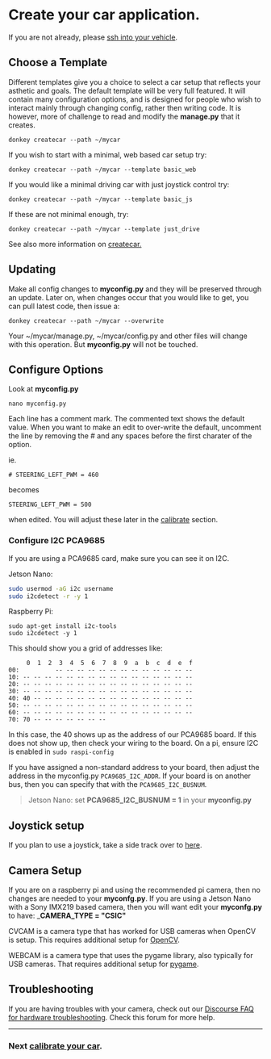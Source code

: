 # Create your car application.

If you are not already, please [ssh into your vehicle](/guide/robot_sbc/setup_raspberry_pi/#step-5-connecting-to-the-pi).


## Choose a Template

Different templates give you a choice to select a car setup that reflects your asthetic and goals. The default template will be very full featured. It will contain many configuration options, and is designed for people who wish to interact mainly through changing config, rather then writing code. It is however, more of challenge to read and modify the __manage.py__ that it creates.

```
donkey createcar --path ~/mycar
```

If you wish to start with a minimal, web based car setup try:
```
donkey createcar --path ~/mycar --template basic_web
```

If you would like a minimal driving car with just joystick control try:
```
donkey createcar --path ~/mycar --template basic_js
```

If these are not minimal enough, try:
```
donkey createcar --path ~/mycar --template just_drive
```


See also more information on [createcar.](/utility/donkey/#create-car)


## Updating

Make all config changes to __myconfig.py__ and they will be preserved through an update. Later on, when changes occur that you would like to get, you can pull latest code, then issue a:

```
donkey createcar --path ~/mycar --overwrite
```

Your ~/mycar/manage.py, ~/mycar/config.py and other files will change with this operation. But __myconfig.py__ will not be touched.

## Configure Options

Look at __myconfig.py__
```
nano myconfig.py
```
Each line has a comment mark. The commented text shows the default value. When you want to make an edit to over-write the default, uncomment the line by removing the # and any spaces before the first charater of the option.

ie.

`# STEERING_LEFT_PWM = 460`

becomes

`STEERING_LEFT_PWM = 500`

when edited. You will adjust these later in the [calibrate](/guide/calibrate/) section.

### Configure I2C PCA9685
If you are using a PCA9685 card, make sure you can see it on I2C.

Jetson Nano:

```bash
sudo usermod -aG i2c username
sudo i2cdetect -r -y 1
```

Raspberry Pi:

```
sudo apt-get install i2c-tools
sudo i2cdetect -y 1
```

This should show you a grid of addresses like:

```
     0  1  2  3  4  5  6  7  8  9  a  b  c  d  e  f
00:          -- -- -- -- -- -- -- -- -- -- -- -- --
10: -- -- -- -- -- -- -- -- -- -- -- -- -- -- -- --
20: -- -- -- -- -- -- -- -- -- -- -- -- -- -- -- --
30: -- -- -- -- -- -- -- -- -- -- -- -- -- -- -- --
40: 40 -- -- -- -- -- -- -- -- -- -- -- -- -- -- --
50: -- -- -- -- -- -- -- -- -- -- -- -- -- -- -- --
60: -- -- -- -- -- -- -- -- -- -- -- -- -- -- -- --
70: 70 -- -- -- -- -- -- --
```

In this case, the 40 shows up as the address of our PCA9685 board. If this does not show up, then check your wiring to the board. On a pi, ensure I2C is enabled in ```sudo raspi-config```

If you have assigned a non-standard address to your board, then adjust the address in the myconfig.py `PCA9685_I2C_ADDR`. If your board is on another bus, then you can specify that with the `PCA9685_I2C_BUSNUM`.

> Jetson Nano: set __PCA9685_I2C_BUSNUM = 1__ in your __myconfig.py__


## Joystick setup

If you plan to use a joystick, take a side track over to [here](/parts/controllers/#joystick-controller).

## Camera Setup

If you are on a raspberry pi and using the recommended pi camera, then no changes are needed to your __myconfg.py__. If you are using a Jetson Nano with a Sony IMX219 based camera, then you will want edit your __myconfg.py__ to have:
___CAMERA_TYPE = "CSIC"__

CVCAM is a camera type that has worked for USB cameras when OpenCV is setup. This requires additional setup for [OpenCV](https://pypi.org/project/opencv-python/).

WEBCAM is a camera type that uses the pygame library, also typically for USB cameras. That requires additional setup for [pygame](https://www.pygame.org/wiki/GettingStarted).

## Troubleshooting

If you are having troubles with your camera, check out our [Discourse FAQ for hardware troubleshooting](https://donkey.discourse.group/t/faq-troubleshooting/33). Check this forum for more help.

-------

### Next [calibrate your car](/guide/calibrate/).